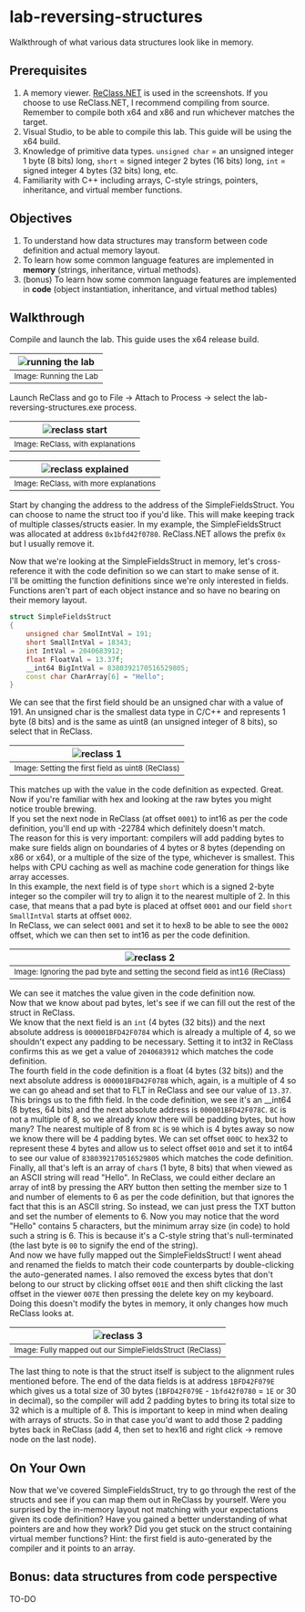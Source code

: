 # lab-reversing-structures #
Walkthrough of what various data structures look like in memory.

## Prerequisites ##

1. A memory viewer. [ReClass.NET](https://github.com/ReClassNET/ReClass.NET) is used in the screenshots. If you choose to use ReClass.NET, I recommend compiling from source. Remember to compile both x64 and x86 and run whichever matches the target.
2. Visual Studio, to be able to compile this lab. This guide will be using the x64 build.
3. Knowledge of primitive data types. `unsigned char` = an unsigned integer 1 byte (8 bits) long, `short` = signed integer 2 bytes (16 bits) long, `int` = signed integer 4 bytes (32 bits) long, etc.
4. Familiarity with C++ including arrays, C-style strings, pointers, inheritance, and virtual member functions.

## Objectives ##

1. To understand how data structures may transform between code definition and actual memory layout.
2. To learn how some common language features are implemented in **memory** (strings, inheritance, virtual methods).
3. (bonus) To learn how some common language features are implemented in **code** (object instantiation, inheritance, and virtual method tables)

## Walkthrough ##

Compile and launch the lab. This guide uses the x64 release build.<br>

| ![running the lab](images/main.png) |
|:--:|
| <sub>Image: Running the Lab</sub> | 

Launch ReClass and go to File -> Attach to Process -> select the lab-reversing-structures.exe process.<br>

| ![reclass start](images/reclass-start.png) |
|:--:|
| <sub>Image: ReClass, with explanations</sub> | 

| ![reclass explained](images/reclass-main.png) |
|:--:|
| <sub>Image: ReClass, with more explanations</sub> | 

Start by changing the address to the address of the SimpleFieldsStruct. You can choose to name the struct too if you'd like. This will make keeping track of multiple classes/structs easier. In my example, the SimpleFieldsStruct was allocated at address `0x1bfd42f0780`. ReClass.NET allows the prefix `0x` but I usually remove it.<br>

Now that we're looking at the SimpleFieldsStruct in memory, let's cross-reference it with the code definition so we can start to make sense of it.<br>
I'll be omitting the function definitions since we're only interested in fields.<br>
Functions aren't part of each object instance and so have no bearing on their memory layout.<br>

```cpp
struct SimpleFieldsStruct
{
	unsigned char SmolIntVal = 191;
	short SmallIntVal = 18343;
	int IntVal = 2040683912;
	float FloatVal = 13.37f;
	__int64 BigIntVal = 8380392170516529805;
	const char CharArray[6] = "Hello";
}
```
We can see that the first field should be an unsigned char with a value of 191. An unsigned char is the smallest data type in C/C++ and represents 1 byte (8 bits) and is the same as uint8 (an unsigned integer of 8 bits), so select that in ReClass.

| ![reclass 1](images/reclass-1.png) |
|:--:|
| <sub>Image: Setting the first field as uint8 (ReClass)</sub> | 

This matches up with the value in the code definition as expected. Great. Now if you're familiar with hex and looking at the raw bytes you might notice trouble brewing.<br>
If you set the next node in ReClass (at offset `0001`) to int16 as per the code definition, you'll end up with -22784 which definitely doesn't match.<br>
The reason for this is very important: compilers will add padding bytes to make sure fields align on boundaries of 4 bytes or 8 bytes (depending on x86 or x64), or a multiple of the size of the type, whichever is smallest. This helps with CPU caching as well as machine code generation for things like array accesses.<br>
In this example, the next field is of type `short` which is a signed 2-byte integer so the compiler will try to align it to the nearest multiple of 2. In this case, that means that a pad byte is placed at offset `0001` and our field `short SmallIntVal` starts at offset `0002`.<br>
In ReClass, we can select `0001` and set it to hex8 to be able to see the `0002` offset, which we can then set to int16 as per the code definition.<br>

| ![reclass 2](images/reclass-2.png) |
|:--:|
| <sub>Image: Ignoring the pad byte and setting the second field as int16 (ReClass)</sub> | 

We can see it matches the value given in the code definition now.<br>
Now that we know about pad bytes, let's see if we can fill out the rest of the struct in ReClass.<br>
We know that the next field is an `int` (4 bytes (32 bits)) and the next absolute address is `000001BFD42F0784` which is already a multiple of 4, so we shouldn't expect any padding to be necessary. Setting it to int32 in ReClass confirms this as we get a value of `2040683912` which matches the code definition.<br>
The fourth field in the code definition is a float (4 bytes (32 bits)) and the next absolute address is `000001BFD42F0788` which, again, is a multiple of 4 so we can go ahead and set that to FLT in ReClass and see our value of `13.37`.<br>
This brings us to the fifth field. In the code definition, we see it's an __int64 (8 bytes, 64 bits) and the next absolute address is `000001BFD42F078C`. `8C` is not a multiple of 8, so we already know there will be padding bytes, but how many? The nearest multiple of 8 from `8C` is `90` which is 4 bytes away so now we know there will be 4 padding bytes. We can set offset `000C` to hex32 to represent these 4 bytes and allow us to select offset `0010` and set it to int64 to see our value of `8380392170516529805` which matches the code definition.<br>
Finally, all that's left is an array of `char`s (1 byte, 8 bits) that when viewed as an ASCII string will read "Hello". In ReClass, we could either declare an array of int8 by pressing the ARY button then setting the member size to 1 and number of elements to 6 as per the code definition, but that ignores the fact that this is an ASCII string. So instead, we can just press the TXT button and set the number of elements to 6. Now you may notice that the word "Hello" contains 5 characters, but the minimum array size (in code) to hold such a string is 6. This is because it's a C-style string that's null-terminated (the last byte is `00` to signify the end of the string).<br>
And now we have fully mapped out the SimpleFieldsStruct! I went ahead and renamed the fields to match their code counterparts by double-clicking the auto-generated names. I also removed the excess bytes that don't belong to our struct by clicking offset `001E` and then shift clicking the last offset in the viewer `007E` then pressing the delete key on my keyboard. Doing this doesn't modify the bytes in memory, it only changes how much ReClass looks at.

| ![reclass 3](images/reclass-3.png) |
|:--:|
| <sub>Image: Fully mapped out our SimpleFieldsStruct (ReClass)</sub> | 

The last thing to note is that the struct itself is subject to the alignment rules mentioned before. The end of the data fields is at address `1BFD42F079E` which gives us a total size of 30 bytes (`1BFD42F079E` - `1bfd42f0780` = `1E` or 30 in decimal), so the compiler will add 2 padding bytes to bring its total size to 32 which is a multiple of 8. This is important to keep in mind when dealing with arrays of structs. So in that case you'd want to add those 2 padding bytes back in ReClass (add 4, then set to hex16 and right click -> remove node on the last node).

## On Your Own ##

Now that we've covered SimpleFieldsStruct, try to go through the rest of the structs and see if you can map them out in ReClass by yourself. Were you surprised by the in-memory layout not matching with your expectations given its code definition? Have you gained a better understanding of what pointers are and how they work? Did you get stuck on the struct containing virtual member functions? Hint: the first field is auto-generated by the compiler and it points to an array.


## Bonus: data structures from code perspective ##

TO-DO